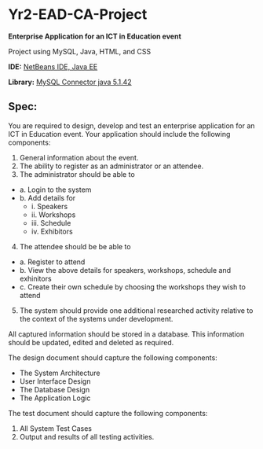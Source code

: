 # Yr2-EAD-CA-Project
**Enterprise Application for an ICT in Education event**

Project using MySQL, Java, HTML, and CSS

**IDE:** [NetBeans IDE, Java EE](https://netbeans.org/downloads/start.html?platform=windows&lang=en&option=javaee)

**Library:** [MySQL Connector java 5.1.42](https://dev.mysql.com/downloads/file/?id=470333)

## Spec:
You are required to design, develop and test an enterprise application for an ICT in Education event. 
Your application should include the following components:

1.	General information about the event.
2.	The ability to register as an administrator or an attendee.
3.	The administrator should be able to 
  - a.	Login to the system
  - b.	Add details for
    - i.	Speakers
    - ii.	Workshops
    - iii.	Schedule
    - iv.	Exhibitors
4.	The attendee should be be able to 
  - a.	Register to attend
  - b.	View the above details for speakers, workshops, schedule and exhinitors
  - c.	Create their own schedule by choosing the workshops they wish to attend
5.	The system should provide one additional researched activity relative to the context of the systems under development.

All captured information should be stored in a database.  This information should be updated, edited and deleted as required.  

The design document should capture the following components:

* The System Architecture
* User Interface Design
* The Database Design
* The Application Logic 

The test document should capture the following components:

1.	All System Test Cases
2.	Output and results of all testing activities.

